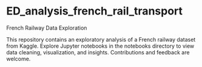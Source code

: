 # ED_analysis_french_rail_transport
French Railway Data Exploration

This repository contains an exploratory analysis of a French railway dataset from Kaggle. Explore Jupyter notebooks in the notebooks directory to view data cleaning, visualization, and insights. Contributions and feedback are welcome.
